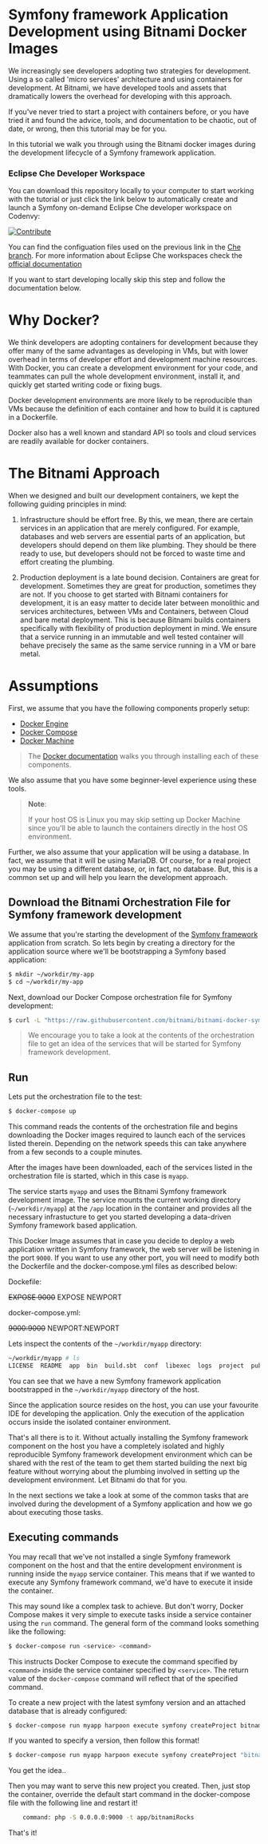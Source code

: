 # Symfony framework Application Development using Bitnami Docker Images

We increasingly see developers adopting two strategies for development. Using a so called 'micro services' architecture and using containers for development. At Bitnami, we have developed tools and assets that dramatically lowers the overhead for developing with this approach.

If you've never tried to start a project with containers before, or you have tried it and found the advice, tools, and documentation to be chaotic, out of date, or wrong, then this tutorial may be for you.

In this tutorial we walk you through using the Bitnami docker images during the development lifecycle of a Symfony framework application.

### Eclipse Che Developer Workspace

You can download this repository locally to your computer to start working with the tutorial or just click the link below to automatically create and launch a Symfony on-demand Eclipse Che developer workspace on Codenvy:

[![Contribute](http://beta.codenvy.com/factory/resources/codenvy-contribute.svg)](https://beta.codenvy.com/f/?url=https%3A%2F%2Fgithub.com%2Fbitnami%2Fbitnami-docker-symfony%2Ftree%2Fche)

You can find the configuation files used on the previous link in the [Che branch](https://github.com/bitnami/bitnami-docker-symfony/tree/che). For more information about Eclipse Che workspaces check  the [official documentation](https://eclipse-che.readme.io/docs/introduction)

If you want to start developing locally skip this step and follow the documentation below.

# Why Docker?

We think developers are adopting containers for development because they offer many of the same advantages as developing in VMs, but with lower overhead in terms of developer effort and development machine resources. With Docker, you can create a development environment for your code, and teammates can pull the whole development environment, install it, and quickly get started writing code or fixing bugs.

Docker development environments are more likely to be reproducible than VMs because the definition of each container and how to build it is captured in a Dockerfile.

Docker also has a well known and standard API so tools and cloud services are readily available for docker containers.

# The Bitnami Approach

When we designed and built our development containers, we kept the following guiding principles in mind:

1. Infrastructure should be effort free. By this, we mean, there are certain services in an application that are merely configured. For example, databases and web servers are essential parts of an application, but developers should depend on them like plumbing. They should be there ready to use, but developers should not be forced to waste time and effort creating the plumbing.

2. Production deployment is a late bound decision. Containers are great for development. Sometimes they are great for production, sometimes they are not. If you choose to get started with Bitnami containers for development, it is an easy matter to decide later between monolithic and services architectures, between VMs and Containers, between Cloud and bare metal deployment. This is because Bitnami builds containers specifically with flexibility of production deployment in mind. We ensure that a service running in an immutable and well tested container will behave precisely the same as the same service running in a VM or bare metal.

# Assumptions

First, we assume that you have the following components properly setup:

- [Docker Engine](https://www.docker.com/products/docker-engine)
- [Docker Compose](https://www.docker.com/products/docker-compose)
- [Docker Machine](https://www.docker.com/products/docker-machine)

> The [Docker documentation](https://docs.docker.com/) walks you through installing each of these components.

We also assume that you have some beginner-level experience using these tools.

> **Note**:
>
> If your host OS is Linux you may skip setting up Docker Machine since you'll be able to launch the containers directly in the host OS environment.

Further, we also assume that your application will be using a database. In fact, we assume that it will be using MariaDB. Of course, for a real project you may be using a different database, or, in fact, no database. But, this is a common set up and will help you learn the development approach.

## Download the Bitnami Orchestration File for Symfony framework development

We assume that you're starting the development of the [Symfony framework](https://symfony.com/) application from scratch. So lets begin by creating a directory for the application source where we'll be bootstrapping a Symfony based application:

```bash
$ mkdir ~/workdir/my-app
$ cd ~/workdir/my-app
```

Next, download our Docker Compose orchestration file for Symfony development:

```bash
$ curl -L "https://raw.githubusercontent.com/bitnami/bitnami-docker-symfony/master/docker-compose.yml" > docker-compose.yml
```

> We encourage you to take a look at the contents of the orchestration file to get an idea of the services that will be started for Symfony framework development.

## Run

Lets put the orchestration file to the test:

```bash
$ docker-compose up
```

This command reads the contents of the orchestration file and begins downloading the Docker images required to launch each of the services listed therein. Depending on the network speeds this can take anywhere from a few seconds to a couple minutes.

After the images have been downloaded, each of the services listed in the orchestration file is started, which in this case is `myapp`.

The service starts `myapp` and uses the Bitnami Symfony framework development image. The service mounts the current working directory (`~/workdir/myapp`) at the `/app` location in the container and provides all the necessary infrastucture to get you started developing a data-driven Symfony framework based application.

This Docker Image assumes that in case you decide to deploy a web application written in Symfony framework, the web server will be listening in the port `9000`. If you want to use any other port, you will need to modify both the Dockerfile and the docker-compose.yml files as described below:

Dockefile:

~~EXPOSE 9000~~
EXPOSE NEWPORT

docker-compose.yml:

~~9000:9000~~
NEWPORT:NEWPORT

Lets inspect the contents of the `~/workdir/myapp` directory:

```bash
~/workdir/myapp # ls
LICENSE  README  app  bin  build.sbt  conf  libexec  logs  project  public  target test
```

You can see that we have a new Symfony framework application bootstrapped in the `~/workdir/myapp` directory of the host.

Since the application source resides on the host, you can use your favourite IDE for developing the application. Only the execution of the application occurs inside the isolated container environment.

That's all there is to it. Without actually installing the Symfony framework component on the host you have a completely isolated and highly reproducible Symfony framework development environment which can be shared with the rest of the team to get them started building the next big feature without worrying about the plumbing involved in setting up the development environment. Let Bitnami do that for you.

In the next sections we take a look at some of the common tasks that are involved during the development of a Symfony application and how we go about executing those tasks.

## Executing commands

You may recall that we've not installed a single Symfony framework component on the host and that the entire development environment is running inside the `myapp` service container. This means that if we wanted to execute any Symfony framework command, we'd have to execute it inside the container.

This may sound like a complex task to achieve. But don't worry, Docker Compose makes it very simple to execute tasks inside a service container using the `run` command. The general form of the command looks something like the following:

```bash
$ docker-compose run <service> <command>
```

This instructs Docker Compose to execute the command specified by `<command>` inside the service container specified by `<service>`. The return value of the `docker-compose` command will reflect that of the specified command.

To create a new project with the latest symfony version and an attached database that is already configured:

```bash
$ docker-compose run myapp harpoon execute symfony createProject bitnamiRocks
```

If you wanted to specify a version, then follow this format!


```bash
$ docker-compose run myapp harpoon execute symfony createProject "bitnamiRocks 2.5.0"
```

You get the idea..

Then you may want to serve this new project you created. Then, just stop the container, override the default start command in the docker-compose file with the following line and restart it!

```bash
    command: php -S 0.0.0.0:9000 -t app/bitnamiRocks
```

That's it!
